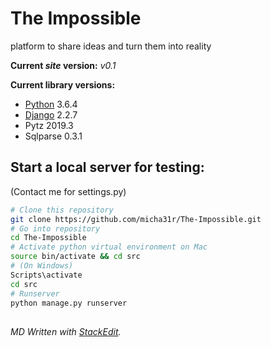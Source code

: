 # The Impossible
platform to share ideas and turn them into reality

__Current *site* version:__ *v0.1*

__Current library versions:__
  * [Python](https://www.python.org/) 3.6.4
  * [Django](https://www.djangoproject.com/) 2.2.7
  * Pytz 2019.3
  * Sqlparse 0.3.1

## Start a local server for testing:
(Contact me for settings.py)
```bash
# Clone this repository
git clone https://github.com/micha31r/The-Impossible.git
# Go into repository
cd The-Impossible
# Activate python virtual environment on Mac
source bin/activate && cd src
# (On Windows)
Scripts\activate
cd src
# Runserver
python manage.py runserver
```
##
*MD Written with [StackEdit](https://stackedit.io/).*